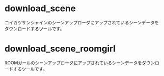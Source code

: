 # download_scene
コイカツサンシャインのシーンアップローダにアップされているシーンデータをダウンロードするツールです。

# download_scene_roomgirl
ROOMガールのシーンアップローダにアップされているシーンデータをダウンロードするツールです。
